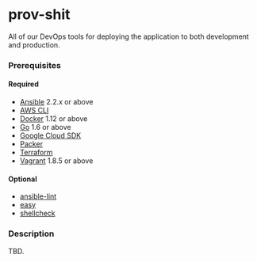 # prov-shit

All of our DevOps tools for deploying the application to both development and production.

### Prerequisites

#### Required

- [Ansible](http://ansible.com) 2.2.x or above
- [AWS CLI](https://aws.amazon.com/cli)
- [Docker](https://docker.com) 1.12 or above
- [Go](https://golang.org) 1.6 or above
- [Google Cloud SDK](https://cloud.google.com/sdk/gcloud)
- [Packer](https://packer.io)
- [Terraform](https://terraform.io)
- [Vagrant](https://www.vagrantup.com) 1.8.5 or above

#### Optional

- [ansible-lint](https://github.com/willthames/ansible-lint)
- [easy](https://github.com/kpashka/easy)
- [shellcheck](https://www.shellcheck.net)

### Description

TBD.
